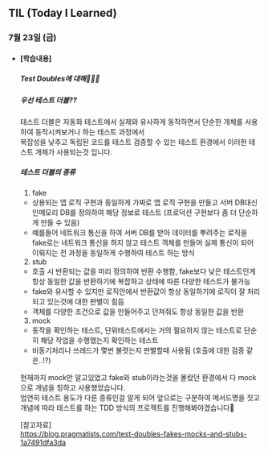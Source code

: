 ## TIL (Today I Learned)

### 7월 23일 (금)

- #### [학습내용]
  
  ##### Test Doubles에 대해🧑🏻‍💻   
  
  ##### 우선 테스트 더블??   
  테스트 더블은 자동화 테스트에서 실제와 유사하게 동작하면서 단순한 개체를 사용하여 동작시켜보거나 하는 테스트 과정에서   
  복잡성을 낮추고 독립된 코드를 테스트 검증할 수 있는 테스트 환경에서 이러한 테스트 개체가 사용되는것 입니다.   

  ##### 테스트 더블의 종류   
    1) fake   
    - 상용되는 앱 로직 구현과 동일하게 가짜로 앱 로직 구현을 만들고 서버 DB대신 인메모리 DB를 정의하여 해당 정보로 테스트 (프로덕션 구현보다 좀 더 단순하게 만들 수 있음)   
    - 예를들어 네트워크 통신을 하여 서버 DB를 받아 데이터를 뿌려주는 로직을 fake로는 네트워크 통신을 하지 않고 테스트 객체를 만들어 실제 통신이 되어 이뤄지는 전 과정을 동일하게 수행하여 테스트 하는 방식   
    2) stub   
    - 호출 시 반환되는 값을 미리 정의하여 반환 수행함, fake보다 낮은 테스트인게 항상 동일한 값을 반환하기에 복잡하고 상태에 따른 다양한 테스트가 불가능   
    - fake와 유사할 수 있지만 로직안에서 반환값이 항상 동일하기에 로직이 잘 처리되고 있는것에 대한 판별이 힘듬   
    - 객체를 다양한 조건으로 값을 만들어주고 던져줘도 항상 동일한 값을 반환   
    3) mock   
    - 동작을 확인하는 테스트, 단위테스트에서는 거의 필요하지 않는 테스트로 단순히 해당 작업을 수행했는지 확인하는 테스트   
    - 비동기처리나 쓰레드가 몇번 불렷는지 판별할때 사용됨 (호출에 대한 검증 같은..!?)
  
  현재까지 mock만 알고있었고 fake와 stub이라는것을 몰랐던 환경에서 다 mock으로 개념을 칭하고 사용했었습니다.   
  엄연히 테스트 용도가 다른 종류인걸 알게 되어 앞으로는 구분하여 메서드명을 짓고 개념에 따라 테스트를 하는 TDD 방식의 프로젝트를 진행해봐야겠습니다🙌   
  
  [참고자료]   
  https://blog.pragmatists.com/test-doubles-fakes-mocks-and-stubs-1a7491dfa3da   

